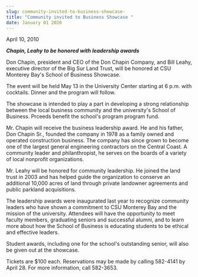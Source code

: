 ```yaml
---
slug: community-invited-to-business-showcase-
title: "Community invited to Business Showcase "
date: January 01 2020
---
```


<p>April 10, 2010
</p><p><strong><em>Chapin, Leahy to be honored with leadership awards</em></strong>
</p><p>Don Chapin, president and CEO of the Don Chapin Company, and Bill Leahy, executive director of the Big Sur Land Trust, will be honored at CSU Monterey Bay's School of Business Showcase.
</p><p>The event will be held May 13 in the University Center starting at 6 p.m. with cocktails. Dinner and the program will follow.
</p><p>The showcase is intended to play a part in developing a strong relationship between the local business community and the university's School of Business. Prceeds benefit the school's program program fund.
</p><p>Mr. Chapin will receive the business leadership award. He and his father, Don Chapin Sr., founded the company in 1978 as a family owned and operated construction business. The company has since grown to become one of the largest general engineering contractors on the Central Coast. A community leader and philanthropist, he serves on the boards of a variety of local nonprofit organizations.
</p><p>Mr. Leahy will be honored for community leadership. He joined the land trust in 2003 and has helped guide the organization to conserve an additional 10,000 acres of land through private landowner agreements and public parkland acquisitions.
</p><p>The leadership awards were inaugurated last year to recognize community leaders who have shown a commitment to CSU Monterey Bay and the mission of the university. Attendees will have the opportunity to meet faculty members, graduating seniors and successful alumni, and to learn more about how the School of Business is educating students to be ethical and effective leaders.
</p><p>Student awards, including one for the school's outstanding senior, will also be given out at the showcase.
</p><p>Tickets are $100 each. Reservations may be made by calling 582-4141 by April 28. For more information, call 582-3653.
</p><p> 
</p>
